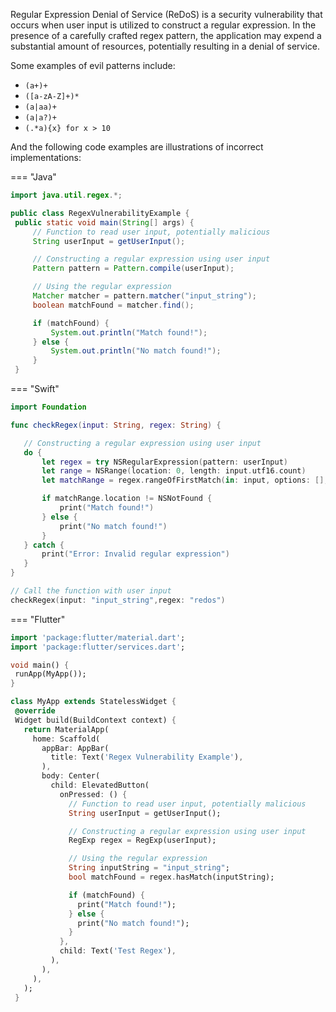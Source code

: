 Regular Expression Denial of Service (ReDoS) is a security vulnerability that occurs when user input is utilized to construct a regular expression. In the presence of a carefully crafted regex pattern, the application may expend a substantial amount of resources, potentially resulting in a denial of service.

Some examples of evil patterns include:

- `(a+)+`
- `([a-zA-Z]+)*`
- `(a|aa)+`
- `(a|a?)+`
- `(.*a){x} for x > 10`

And the following code examples are illustrations of incorrect implementations: 

=== "Java"
  ```java
 import java.util.regex.*;

 public class RegexVulnerabilityExample {
   public static void main(String[] args) {
       // Function to read user input, potentially malicious
       String userInput = getUserInput();

       // Constructing a regular expression using user input
       Pattern pattern = Pattern.compile(userInput);

       // Using the regular expression
       Matcher matcher = pattern.matcher("input_string");
       boolean matchFound = matcher.find();

       if (matchFound) {
           System.out.println("Match found!");
       } else {
           System.out.println("No match found!");
       }
   }
  ```


=== "Swift"
  ```swift
 import Foundation
 
 func checkRegex(input: String, regex: String) {
 
     // Constructing a regular expression using user input
     do {
         let regex = try NSRegularExpression(pattern: userInput)
         let range = NSRange(location: 0, length: input.utf16.count)
         let matchRange = regex.rangeOfFirstMatch(in: input, options: [], range: range)
 
         if matchRange.location != NSNotFound {
             print("Match found!")
         } else {
             print("No match found!")
         }
     } catch {
         print("Error: Invalid regular expression")
     }
 }
 
 // Call the function with user input
 checkRegex(input: "input_string",regex: "redos")
  ```


=== "Flutter"
  ```dart
 import 'package:flutter/material.dart';
 import 'package:flutter/services.dart';
 
 void main() {
   runApp(MyApp());
 }
 
 class MyApp extends StatelessWidget {
   @override
   Widget build(BuildContext context) {
     return MaterialApp(
       home: Scaffold(
         appBar: AppBar(
           title: Text('Regex Vulnerability Example'),
         ),
         body: Center(
           child: ElevatedButton(
             onPressed: () {
               // Function to read user input, potentially malicious
               String userInput = getUserInput();
 
               // Constructing a regular expression using user input
               RegExp regex = RegExp(userInput);
 
               // Using the regular expression
               String inputString = "input_string";
               bool matchFound = regex.hasMatch(inputString);
 
               if (matchFound) {
                 print("Match found!");
               } else {
                 print("No match found!");
               }
             },
             child: Text('Test Regex'),
           ),
         ),
       ),
     );
   }
  ```